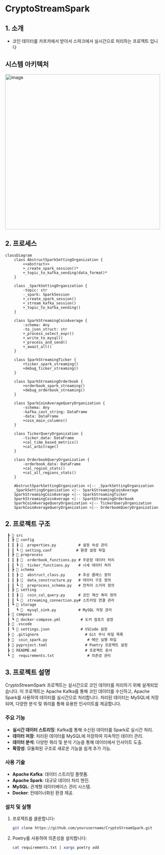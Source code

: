 # CryptoStreamSpark

## 1. 소개

- 코인 데이터를 카프카에서 받아서 스파크에서 실시간으로 처리하는 프로젝트 입니다

## 시스템 아키텍처 
<img width="500" alt="image" src="https://github.com/user-attachments/assets/a2ea1c51-3d39-4a6f-a741-f208bd021451">


## 2. 프로세스 
```mermaid
classDiagram
    class AbstructSparkSettingOrganization {
        <<abstract>>
        +_create_spark_session()*
        +_topic_to_kafka_sending(data_format)*
    }

    class _SparkSettingOrganization {
        -topic: str
        -_spark: SparkSession
        +_create_spark_session()
        +_stream_kafka_session()
        +_topic_to_kafka_sending()
    }

    class SparkStreamingCoinAverage {
        -schema: Any
        -to_json_struct: str
        +_process_select_expr()
        +_write_to_mysql()
        +_process_and_send()
        +_await_all()
    }

    class SparkStreamingTicker {
        +ticker_spark_streaming()
        +debug_ticker_streaming()
    }

    class SparkStreamingOrderbook {
        +orderbook_spark_streaming()
        +debug_orderbook_streaming()
    }

    class SparkCoinAverageQueryOrganization {
        -schema: Any
        -kafka_cast_string: DataFrame
        -data: DataFrame
        +coin_main_columns()
    }

    class TickerQueryOrganization {
        -ticker_data: DataFrame
        +cal_time_based_metrics()
        +cal_arbitrage()
    }

    class OrderbookQueryOrganization {
        -orderbook_data: DataFrame
        +cal_region_stats()
        +cal_all_regions_stats()
    }

    AbstructSparkSettingOrganization <|-- _SparkSettingOrganization
    _SparkSettingOrganization <|-- SparkStreamingCoinAverage
    SparkStreamingCoinAverage <|-- SparkStreamingTicker
    SparkStreamingCoinAverage <|-- SparkStreamingOrderbook
    SparkCoinAverageQueryOrganization <|-- TickerQueryOrganization
    SparkCoinAverageQueryOrganization <|-- OrderbookQueryOrganization
```

## 2. 프로젝트 구조
```
 ┣ 📂 src
 ┃ ┣ 📂 config
 ┃ ┃ ┣ 🐍  properties.py          # 설정 속성 관리
 ┃ ┃ ┗ 📜 setting.conf           # 환경 설정 파일
 ┃ ┣ 📂 preprocess
 ┃ ┃ ┣ 🐍  orderbook_functions.py # 주문장 데이터 처리
 ┃ ┃ ┗ 🐍  ticker_functions.py    # 시세 데이터 처리
 ┃ ┣ 📂 schema
 ┃ ┃ ┣ 🐍  abstruct_class.py      # 추상 클래스 정의
 ┃ ┃ ┣ 🐍  data_constructure.py   # 데이터 구조 정의
 ┃ ┃ ┗ 🐍  preprocess_schema.py   # 전처리 스키마 정의
 ┃ ┣ 📂 setting
 ┃ ┃ ┣ 🐍  coin_cal_query.py      # 코인 계산 쿼리 정의
 ┃ ┃ ┗ 🐍  streaming_connection.py# 스트리밍 연결 관리
 ┃ ┗ 📂 storage
 ┃   ┗ 🐍  mysql_sink.py          # MySQL 저장 관리
 ┣ 📂 compose
 ┃ ┗ 📜 docker-compose.yml         # 도커 컴포즈 설정
 ┣ 📂 .vscode
 ┃ ┗ 📜 settings.json              # VSCode 설정
 ┣ 📜 .gitignore                     # Git 무시 파일 목록
 ┣ 🐍  coin_spark.py                  # 메인 실행 파일
 ┣ 📜 pyproject.toml                 # Poetry 프로젝트 설정
 ┣ 📜 README.md                      # 프로젝트 문서
 ┗ 🐍  requirements.txt               # 의존성 관리
```

## 3. 프로젝트 설명

CryptoStreamSpark 프로젝트는 실시간으로 코인 데이터를 처리하기 위해 설계되었습니다. 이 프로젝트는 Apache Kafka를 통해 코인 데이터를 수신하고, Apache Spark를 사용하여 데이터를 실시간으로 처리합니다. 처리된 데이터는 MySQL에 저장되며, 다양한 분석 및 쿼리를 통해 유용한 인사이트를 제공합니다.

### 주요 기능

- **실시간 데이터 스트리밍**: Kafka를 통해 수신된 데이터를 Spark로 실시간 처리.
- **데이터 저장**: 처리된 데이터를 MySQL에 저장하여 지속적인 데이터 관리.
- **데이터 분석**: 다양한 쿼리 및 분석 기능을 통해 데이터에서 인사이트 도출.
- **확장성**: 모듈화된 구조로 새로운 기능을 쉽게 추가 가능.

### 사용 기술

- **Apache Kafka**: 데이터 스트리밍 플랫폼.
- **Apache Spark**: 대규모 데이터 처리 엔진.
- **MySQL**: 관계형 데이터베이스 관리 시스템.
- **Docker**: 컨테이너화된 환경 제공.

### 설치 및 실행

1. 프로젝트를 클론합니다:
   ```bash
   git clone https://github.com/yourusername/CryptoStreamSpark.git
   ```
2. Poetry를 사용하여 의존성을 설치합니다:
   ```bash
   cat requirements.txt | xargs poetry add
   ```
